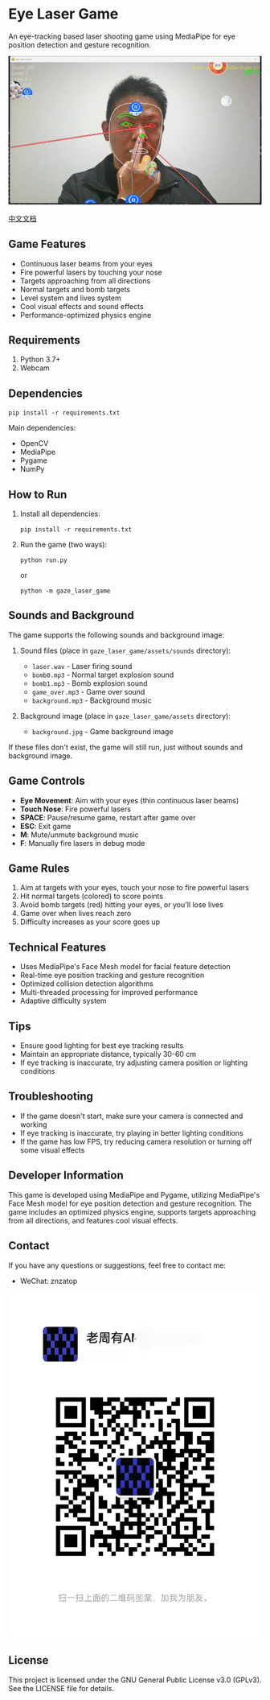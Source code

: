 # Eye Laser Game

An eye-tracking based laser shooting game using MediaPipe for eye position detection and gesture recognition.

![Eye Laser Game Demo](https://github.com/wangqiqi/interesting_assets/raw/main/images/gaze_laser_game1.png)

[中文文档](README_CN.md)

## Game Features

- Continuous laser beams from your eyes
- Fire powerful lasers by touching your nose
- Targets approaching from all directions
- Normal targets and bomb targets
- Level system and lives system
- Cool visual effects and sound effects
- Performance-optimized physics engine

## Requirements

1. Python 3.7+
2. Webcam

## Dependencies

```
pip install -r requirements.txt
```

Main dependencies:
- OpenCV
- MediaPipe
- Pygame
- NumPy

## How to Run

1. Install all dependencies:
   ```
   pip install -r requirements.txt
   ```

2. Run the game (two ways):
   ```
   python run.py
   ```
   or
   ```
   python -m gaze_laser_game
   ```

## Sounds and Background

The game supports the following sounds and background image:

1. Sound files (place in `gaze_laser_game/assets/sounds` directory):
   - `laser.wav` - Laser firing sound
   - `bomb0.mp3` - Normal target explosion sound
   - `bomb1.mp3` - Bomb explosion sound
   - `game_over.mp3` - Game over sound
   - `background.mp3` - Background music

2. Background image (place in `gaze_laser_game/assets` directory):
   - `background.jpg` - Game background image

If these files don't exist, the game will still run, just without sounds and background image.

## Game Controls

- **Eye Movement**: Aim with your eyes (thin continuous laser beams)
- **Touch Nose**: Fire powerful lasers
- **SPACE**: Pause/resume game, restart after game over
- **ESC**: Exit game
- **M**: Mute/unmute background music
- **F**: Manually fire lasers in debug mode

## Game Rules

1. Aim at targets with your eyes, touch your nose to fire powerful lasers
2. Hit normal targets (colored) to score points
3. Avoid bomb targets (red) hitting your eyes, or you'll lose lives
4. Game over when lives reach zero
5. Difficulty increases as your score goes up

## Technical Features

- Uses MediaPipe's Face Mesh model for facial feature detection
- Real-time eye position tracking and gesture recognition
- Optimized collision detection algorithms
- Multi-threaded processing for improved performance
- Adaptive difficulty system

## Tips

- Ensure good lighting for best eye tracking results
- Maintain an appropriate distance, typically 30-60 cm
- If eye tracking is inaccurate, try adjusting camera position or lighting conditions

## Troubleshooting

- If the game doesn't start, make sure your camera is connected and working
- If eye tracking is inaccurate, try playing in better lighting conditions
- If the game has low FPS, try reducing camera resolution or turning off some visual effects

## Developer Information

This game is developed using MediaPipe and Pygame, utilizing MediaPipe's Face Mesh model for eye position detection and gesture recognition. The game includes an optimized physics engine, supports targets approaching from all directions, and features cool visual effects.

## Contact

If you have any questions or suggestions, feel free to contact me:

- WeChat: znzatop

![WeChat](https://github.com/wangqiqi/interesting_assets/raw/main/images/wechat.jpg)

## License

This project is licensed under the GNU General Public License v3.0 (GPLv3). See the LICENSE file for details. 